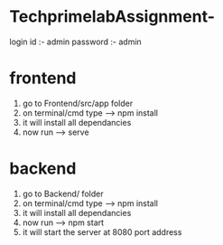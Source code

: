 # TechprimelabAssignment-


login id :- admin
password :- admin

# frontend
1. go to Frontend/src/app folder
2. on terminal/cmd type --> npm install
3. it will install all dependancies
4. now run --> serve

# backend
1. go to Backend/ folder
2. on terminal/cmd type --> npm install
3. it will install all dependancies
4. now run --> npm start
5. it will start the server at 8080 port address
